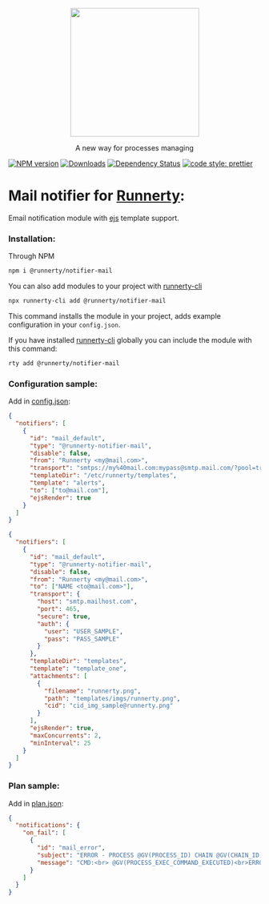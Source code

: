 <p align="center">
  <a href="http://runnerty.io">
    <img height="257" src="https://runnerty.io/assets/header/logo-stroked.png">
  </a>
  <p align="center">A new way for processes managing</p>
</p>

[![NPM version][npm-image]][npm-url] [![Downloads][downloads-image]][npm-url] [![Dependency Status][david-badge]][david-badge-url]
<a href="#badge">
<img alt="code style: prettier" src="https://img.shields.io/badge/code_style-prettier-ff69b4.svg">
</a>

# Mail notifier for [Runnerty]:

Email notification module with [ejs] template support.

### Installation:

Through NPM

```bash
npm i @runnerty/notifier-mail
```

You can also add modules to your project with [runnerty-cli]

```bash
npx runnerty-cli add @runnerty/notifier-mail
```

This command installs the module in your project, adds example configuration in your `config.json`.

If you have installed [runnerty-cli] globally you can include the module with this command:

```bash
rty add @runnerty/notifier-mail
```

### Configuration sample:

Add in [config.json]:

```json
{
  "notifiers": [
    {
      "id": "mail_default",
      "type": "@runnerty-notifier-mail",
      "disable": false,
      "from": "Runnerty <my@mail.com>",
      "transport": "smtps://my%40mail.com:mypass@smtp.mail.com/?pool=true",
      "templateDir": "/etc/runnerty/templates",
      "template": "alerts",
      "to": ["to@mail.com"],
      "ejsRender": true
    }
  ]
}
```

```json
{
  "notifiers": [
    {
      "id": "mail_default",
      "type": "@runnerty-notifier-mail",
      "disable": false,
      "from": "Runnerty <my@mail.com>",
      "to": ["NAME <to@mail.com>"],
      "transport": {
        "host": "smtp.mailhost.com",
        "port": 465,
        "secure": true,
        "auth": {
          "user": "USER_SAMPLE",
          "pass": "PASS_SAMPLE"
        }
      },
      "templateDir": "templates",
      "template": "template_one",
      "attachments": [
        {
          "filename": "runnerty.png",
          "path": "templates/imgs/runnerty.png",
          "cid": "cid_img_sample@runnerty.png"
        }
      ],
      "ejsRender": true,
      "maxConcurrents": 2,
      "minInterval": 25
    }
  ]
}
```

### Plan sample:

Add in [plan.json]:

```json
{
  "notifications": {
    "on_fail": [
      {
        "id": "mail_error",
        "subject": "ERROR - PROCESS @GV(PROCESS_ID) CHAIN @GV(CHAIN_ID)",
        "message": "CMD:<br> @GV(PROCESS_EXEC_COMMAND_EXECUTED)<br>ERROR:<br>@GV(PROCESS_EXEC_ERR_OUTPUT)"
      }
    ]
  }
}
```

[runnerty]: http://www.runnerty.io
[downloads-image]: https://img.shields.io/npm/dm/@runnerty/notifier-mail.svg
[npm-url]: https://www.npmjs.com/package/@runnerty/notifier-mail
[npm-image]: https://img.shields.io/npm/v/@runnerty/notifier-mail.svg
[david-badge]: https://david-dm.org/runnerty/notifier-mail.svg
[david-badge-url]: https://david-dm.org/runnerty/notifier-mail
[config.json]: http://docs.runnerty.io/config/
[plan.json]: http://docs.runnerty.io/plan/
[ejs]: https://ejs.co
[runnerty-cli]: https://www.npmjs.com/package/runnerty-cli
